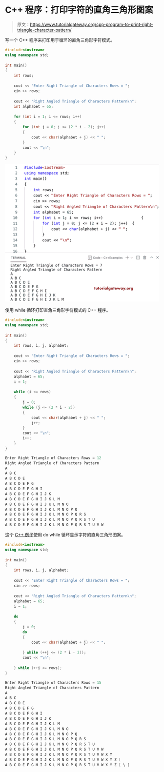 # C++ 程序：打印字符的直角三角形图案

> 原文：<https://www.tutorialgateway.org/cpp-program-to-print-right-triangle-character-pattern/>

写一个 C++ 程序来打印用于循环的直角三角形字符模式。

```cpp
#include<iostream>
using namespace std;

int main()
{
	int rows;

	cout << "Enter Right Triangle of Characters Rows = ";
	cin >> rows;

	cout << "Right Angled Triangle of Characters Pattern\n";
	int alphabet = 65;

	for (int i = 1; i <= rows; i++)
	{
		for (int j = 0; j <= (2 * i - 2); j++)
		{
			cout << char(alphabet + j) << " ";
		}
		cout << "\n";
	}
}
```

![C++ Program to Print Right Triangle Character Pattern](img/ffd8be8361c6035e2883981e520a6217.png)

使用 while 循环打印直角三角形字符模式的 C++ 程序。

```cpp
#include<iostream>
using namespace std;

int main()
{
	int rows, i, j, alphabet;

	cout << "Enter Right Triangle of Characters Rows = ";
	cin >> rows;

	cout << "Right Angled Triangle of Characters Pattern\n";
	alphabet = 65;
	i = 1;

	while (i <= rows)
	{
		j = 0;
		while (j <= (2 * i - 2))
		{
			cout << char(alphabet + j) << " ";
			j++;
		}
		cout << "\n";
		i++;
	}
}
```

```cpp
Enter Right Triangle of Characters Rows = 12
Right Angled Triangle of Characters Pattern
A 
A B C 
A B C D E 
A B C D E F G 
A B C D E F G H I 
A B C D E F G H I J K 
A B C D E F G H I J K L M 
A B C D E F G H I J K L M N O 
A B C D E F G H I J K L M N O P Q 
A B C D E F G H I J K L M N O P Q R S 
A B C D E F G H I J K L M N O P Q R S T U 
A B C D E F G H I J K L M N O P Q R S T U V W 
```

这个 [C++ 例子](https://www.tutorialgateway.org/cpp-programs/)使用 do while 循环显示字符的直角三角形图案。

```cpp
#include<iostream>
using namespace std;

int main()
{
	int rows, i, j, alphabet;

	cout << "Enter Right Triangle of Characters Rows = ";
	cin >> rows;

	cout << "Right Angled Triangle of Characters Pattern\n";
	alphabet = 65;
	i = 1;

	do
	{
		j = 0;
		do
		{
			cout << char(alphabet + j) << " ";

		} while (++j <= (2 * i - 2));
		cout << "\n";

	} while (++i <= rows);
}
```

```cpp
Enter Right Triangle of Characters Rows = 15
Right Angled Triangle of Characters Pattern
A 
A B C 
A B C D E 
A B C D E F G 
A B C D E F G H I 
A B C D E F G H I J K 
A B C D E F G H I J K L M 
A B C D E F G H I J K L M N O 
A B C D E F G H I J K L M N O P Q 
A B C D E F G H I J K L M N O P Q R S 
A B C D E F G H I J K L M N O P Q R S T U 
A B C D E F G H I J K L M N O P Q R S T U V W 
A B C D E F G H I J K L M N O P Q R S T U V W X Y 
A B C D E F G H I J K L M N O P Q R S T U V W X Y Z [ 
A B C D E F G H I J K L M N O P Q R S T U V W X Y Z [ \ ] 
```